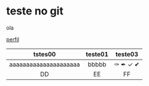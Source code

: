 # teste no git


ola

[perfil][perfil]


[perfil]: https://github.com/wll8090/

tstes00|teste01|teste03
:-:|:-:|:-:
aaaaaaaaaaaaaaaaaaaaa|bbbbb|&#10001; &#10002; &#10003; &#10004;
DD|EE|FF
